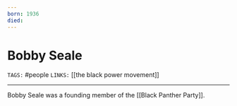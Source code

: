 ```yaml
---
born: 1936
died: 
---
```


# Bobby Seale
`TAGS:` #people
`LINKS:` [[the black power movement]]

---
Bobby Seale was a founding member of the [[Black Panther Party]]. 